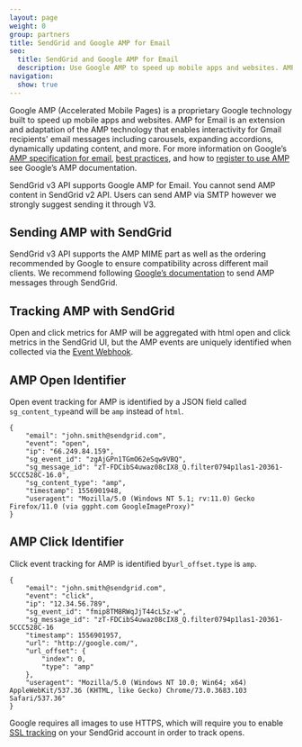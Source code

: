 ```yaml
---
layout: page
weight: 0
group: partners
title: SendGrid and Google AMP for Email
seo:
  title: SendGrid and Google AMP for Email
  description: Use Google AMP to speed up mobile apps and websites. AMP for email enables  interactivity in emails sent to gmail inboxes. 
navigation:
  show: true
---
```

Google AMP (Accelerated Mobile Pages) is a proprietary Google technology built to speed up mobile apps and websites. AMP for Email is an extension and adaptation of the AMP technology that enables interactivity for Gmail recipients' email messages including carousels, expanding accordions, dynamically updating content, and more. For more information on Google’s [AMP specification for email](https://amp.dev/documentation/guides-and-tutorials/learn/email-spec/amp-email-format/?format=email), [best practices](https://developers.google.com/gmail/ampemail/testing-dynamic-email), and how to [register to use AMP](https://developers.google.com/gmail/ampemail/register) see Google’s AMP documentation. 

<call-out>

SendGrid v3 API supports Google AMP for Email. You cannot send AMP content in SendGrid v2 API. Users can send AMP via SMTP however we strongly suggest sending it through V3. 

</call-out>

## Sending AMP with SendGrid

SendGrid v3 API supports the AMP MIME part as well as the ordering recommended by Google to ensure compatibility across different mail clients. We recommend following [Google’s documentation](https://amp.dev/documentation/guides-and-tutorials/learn/amp-email-format#the-amphtml-email-format) to send AMP messages through SendGrid.

## Tracking AMP with SendGrid
Open and click metrics for AMP will be aggregated with html open and click metrics in the SendGrid UI, but the AMP events are uniquely identified when collected via the [Event Webhook]({{root_url}}/for-developers/tracking-events/event/#engagement-events).

## AMP Open Identifier
Open event tracking for AMP is identified by a JSON field called `sg_content_type`and will be `amp` instead of `html`.

```
{
    "email": "john.smith@sendgrid.com",
    "event": "open",
    "ip": "66.249.84.159",
    "sg_event_id": "zgAjGPn1TGmO62eSqw9VBQ",
    "sg_message_id": "zT-FDCibS4uwaz08cIX8_Q.filter0794p1las1-20361-5CCC528C-16.0",
    "sg_content_type": "amp",
    "timestamp": 1556901948,
    "useragent": "Mozilla/5.0 (Windows NT 5.1; rv:11.0) Gecko Firefox/11.0 (via ggpht.com GoogleImageProxy)"
}
```

## AMP Click Identifier
Click event tracking for AMP is identified by`url_offset.type` is `amp`.

```
{
    "email": "john.smith@sendgrid.com",
    "event": "click",
    "ip": "12.34.56.789",
    "sg_event_id": "fmip8TM8RWqJjT44cL5z-w",
    "sg_message_id": "zT-FDCibS4uwaz08cIX8_Q.filter0794p1las1-20361-5CCC528C-16
    "timestamp": 1556901957,
    "url": "http://google.com/",
    "url_offset": {
        "index": 0,
        "type": "amp"
    },
    "useragent": "Mozilla/5.0 (Windows NT 10.0; Win64; x64) AppleWebKit/537.36 (KHTML, like Gecko) Chrome/73.0.3683.103 Safari/537.36"
}
```

<call-out>

Google requires all images to use HTTPS, which will require you to enable [SSL tracking]({{root_url}}ui/analytics-and-reporting/click-tracking-ssl/) on your SendGrid account in order to track opens.

</call-out>





